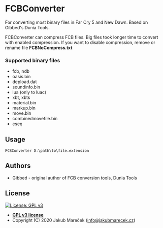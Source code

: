 # FCBConverter

For converting most binary files in Far Cry 5 and New Dawn. Based on Gibbed's Dunia Tools.

FCBConverter can compress FCB files. Big files took longer time to convert with enabled compression. If you want to disable compression, remove or rename file **FCBNoCompress.txt**

### Supported binary files
* fcb, ndb
* oasis.bin
* depload.dat
* soundinfo.bin
* lua (only to luac)
* xbt, xbts
* material.bin
* markup.bin
* move.bin
* combinedmovefile.bin
* cseq


## Usage

```
FCBConverter D:\path\to\file.extension
```


## Authors

* Gibbed - original author of FCB conversion tools, Dunia Tools


## License

[![License: GPL v3](https://img.shields.io/badge/License-GPLv3-blue.svg)](https://www.gnu.org/licenses/gpl-3.0)

- **[GPL v3 license](https://www.gnu.org/licenses/gpl-3.0)**
- Copyright (C) 2020  Jakub Mareček (info@jakubmarecek.cz)
